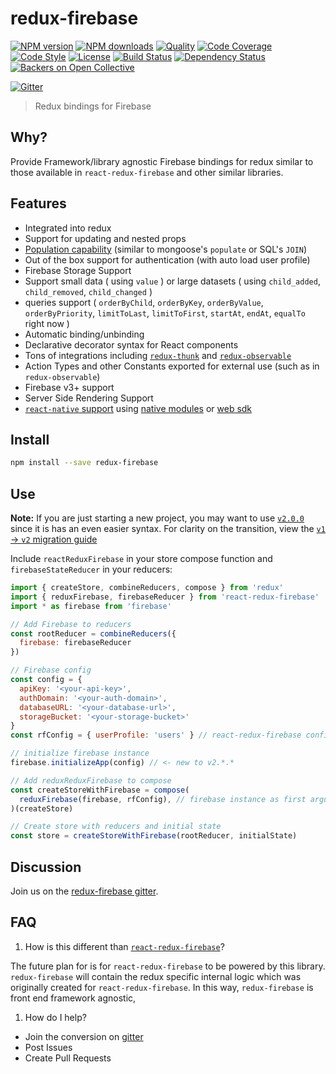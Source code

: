 # redux-firebase

[![NPM version][npm-image]][npm-url]
[![NPM downloads][npm-downloads-image]][npm-url]
[![Quality][quality-image]][quality-url]
[![Code Coverage][coverage-image]][coverage-url]
[![Code Style][code-style-image]][code-style-url]
[![License][license-image]][license-url]
[![Build Status][travis-image]][travis-url]
[![Dependency Status][daviddm-image]][daviddm-url]
[![Backers on Open Collective][backers]](#backers)

[![Gitter][gitter-image]][gitter-url]


> Redux bindings for Firebase

## Why?

Provide Framework/library agnostic Firebase bindings for redux similar to those available in `react-redux-firebase` and other similar libraries.

## Features
- Integrated into redux
- Support for updating and nested props
- [Population capability](http://react-redux-firebase.com/docs/populate) (similar to mongoose's `populate` or SQL's `JOIN`)
- Out of the box support for authentication (with auto load user profile)
- Firebase Storage Support
- Support small data ( using `value` ) or large datasets ( using `child_added`, `child_removed`, `child_changed` )
- queries support ( `orderByChild`, `orderByKey`, `orderByValue`, `orderByPriority`, `limitToLast`, `limitToFirst`, `startAt`, `endAt`, `equalTo` right now )
- Automatic binding/unbinding
- Declarative decorator syntax for React components
- Tons of integrations including [`redux-thunk`](https://github.com/gaearon/redux-thunk) and [`redux-observable`](https://redux-observable.js.org/)
- Action Types and other Constants exported for external use (such as in `redux-observable`)
- Firebase v3+ support
- Server Side Rendering Support
- [`react-native` support](/docs/recipes/react-native.md) using [native modules](http://docs.react-redux-firebase.com/history/v2.0.0/docs/recipes/react-native.html#native-modules) or [web sdk](/docs/recipes/react-native.md#jsweb)

## Install

```bash
npm install --save redux-firebase
```

## Use

**Note:** If you are just starting a new project, you may want to use [`v2.0.0`](http://docs.react-redux-firebase.com/history/v2.0.0/#use) since it is has an even easier syntax. For clarity on the transition, view the [`v1` -> `v2` migration guide](http://docs.react-redux-firebase.com/history/v2.0.0/docs/v2-migration-guide.html)

Include `reactReduxFirebase` in your store compose function and  `firebaseStateReducer` in your reducers:

```javascript
import { createStore, combineReducers, compose } from 'redux'
import { reduxFirebase, firebaseReducer } from 'react-redux-firebase'
import * as firebase from 'firebase'

// Add Firebase to reducers
const rootReducer = combineReducers({
  firebase: firebaseReducer
})

// Firebase config
const config = {
  apiKey: '<your-api-key>',
  authDomain: '<your-auth-domain>',
  databaseURL: '<your-database-url>',
  storageBucket: '<your-storage-bucket>'
}
const rfConfig = { userProfile: 'users' } // react-redux-firebase config

// initialize firebase instance
firebase.initializeApp(config) // <- new to v2.*.*

// Add reduxReduxFirebase to compose
const createStoreWithFirebase = compose(
  reduxFirebase(firebase, rfConfig), // firebase instance as first argument
)(createStore)

// Create store with reducers and initial state
const store = createStoreWithFirebase(rootReducer, initialState)
```


## Discussion

Join us on the [redux-firebase gitter](https://gitter.im/redux-firebase/Lobby).

## FAQ

1. How is this different than [`react-redux-firebase`](https://github.com/prescottprue/react-redux-firebase)?

  The future plan for is for `react-redux-firebase` to be powered by this library. `redux-firebase` will contain the redux specific internal logic which was originally created for `react-redux-firebase`. In this way, `redux-firebase` is front end framework agnostic,

1. How do I help?

  * Join the conversion on [gitter][gitter-url]
  * Post Issues
  * Create Pull Requests

[npm-image]: https://img.shields.io/npm/v/redux-firebase.svg?style=flat-square
[npm-url]: https://npmjs.org/package/redux-firebase
[npm-downloads-image]: https://img.shields.io/npm/dm/redux-firebase.svg?style=flat-square
[quality-image]: http://npm.packagequality.com/shield/redux-firebase.svg?style=flat-square
[quality-url]: https://packagequality.com/#?package=redux-firebase
[backers]:https://opencollective.com/redux-firebase/backers/badge.svg?style=flat-square&color=blue
[become-a-backer]:https://opencollective.com/redux-firebase#backer
[travis-image]: https://img.shields.io/travis/prescottprue/redux-firebase/master.svg?style=flat-square
[travis-url]: https://travis-ci.org/prescottprue/redux-firebase
[daviddm-image]: https://img.shields.io/david/prescottprue/redux-firebase.svg?style=flat-square
[daviddm-url]: https://david-dm.org/prescottprue/redux-firebase
[climate-image]: https://img.shields.io/codeclimate/github/prescottprue/redux-firebase.svg?style=flat-square
[climate-url]: https://codeclimate.com/github/prescottprue/redux-firebase
[coverage-image]: https://img.shields.io/codecov/c/github/prescottprue/redux-firebase.svg?style=flat-square
[coverage-url]: https://codecov.io/gh/prescottprue/redux-firebase
[license-image]: https://img.shields.io/npm/l/redux-firebase.svg?style=flat-square
[license-url]: https://github.com/prescottprue/redux-firebase/blob/master/LICENSE
[code-style-image]: https://img.shields.io/badge/code%20style-standard-brightgreen.svg?style=flat-square
[code-style-url]: http://standardjs.com/
[gitter-image]: https://img.shields.io/gitter/room/redux-firebase/gitter.svg?style=flat-square
[gitter-url]: https://gitter.im/redux-firebase/Lobby
